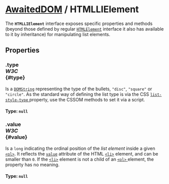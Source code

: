 # [AwaitedDOM](/docs/basic-interfaces/awaited-dom) <span>/</span> HTMLLIElement

<div class='overview'>The <strong><code>HTMLLIElement</code></strong> interface exposes specific properties and methods (beyond those defined by regular <a href="/en-US/docs/Web/API/HTMLElement" title="The HTMLElement interface represents any HTML element. Some elements directly implement this interface, while others implement it via an interface that inherits it."><code>HTMLElement</code></a> interface it also has available to it by inheritance) for manipulating list elements.</div>

## Properties

### .type <div class="specs"><i>W3C</i></div> {#type}

Is a <a href="/en-US/docs/Web/API/DOMString" title="DOMString is a UTF-16 String. As JavaScript already uses such strings, DOMString is mapped directly to a String."><code>DOMString</code></a> representing the type of the bullets, <code>"disc"</code>, <code>"square"</code> or <code>"circle"</code>. As the standard way of defining the list type is via the CSS <a href="/en-US/docs/Web/CSS/list-style-type" title="The list-style-type CSS property sets the marker (such as a disc, character, or custom counter style) of a list item element."><code>list-style-type</code>
</a> property, use the CSSOM methods to set it via a script.

#### **Type**: `null`

### .value <div class="specs"><i>W3C</i></div> {#value}

Is a <code>long</code> indicating the ordinal position of the <em>list element</em> inside a given <a href="/en-US/docs/Web/HTML/Element/ol" title="The HTML <ol> element represents an ordered list of items — typically rendered as a numbered list."><code>&lt;ol&gt;</code></a>. It reflects the <code><a href="/en-US/docs/Web/HTML/Element/li#attr-value">value</a></code> attribute of the HTML <a href="/en-US/docs/Web/HTML/Element/li" title="The HTML <li> element is used to represent an item in a list."><code>&lt;li&gt;</code></a> element, and can be smaller than <code>0</code>. If the <a href="/en-US/docs/Web/HTML/Element/li" title="The HTML <li> element is used to represent an item in a list."><code>&lt;li&gt;</code></a> element is not a child of an <a href="/en-US/docs/Web/HTML/Element/ol" title="The HTML <ol> element represents an ordered list of items — typically rendered as a numbered list."><code>&lt;ol&gt;</code>
</a> element, the property has no meaning.

#### **Type**: `null`
